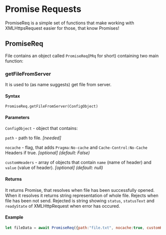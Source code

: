 # Promise Requests

PromiseReq is a simple set of functions that make working with XMLHttpsRequest easier for those, that know Promises!

## PromiseReq

File contains an object called `PromiseReq`(`PRq` for short) containing two main function:

### getFileFromServer

It is used to (as name suggests) get file from server.
#### Syntax
```
PromiseReq.getFileFromServer(ConfigObject)
```

#### Parameters
`ConfigObject` - object that contains:

`path` - path to file.  *[needed]*

`nocache` - flag, that adds `Pragma:No-cache` and `Cache-Control:No-Cache` Headers if true.  *[optional] (default: False)*

`customHeaders` - array of objects that contain `name` (name of header) and `value` (value of header).  *[optional] (default: null)*

#### Returns
It returns Promise, that resolves when file has been successfully opened.
When it resolves it returns string representation of whole file.
Rejects when file has been not send. Rejected is string showing `status`, `statusText` and `readyState` of XMLHttpRequest when error has occured.

#### Example
```javascript
let fileData = await PromiseReq({path:"file.txt", nocache:true, customHeaders:[{name: "Accept", value:"application/json"}]});
```
